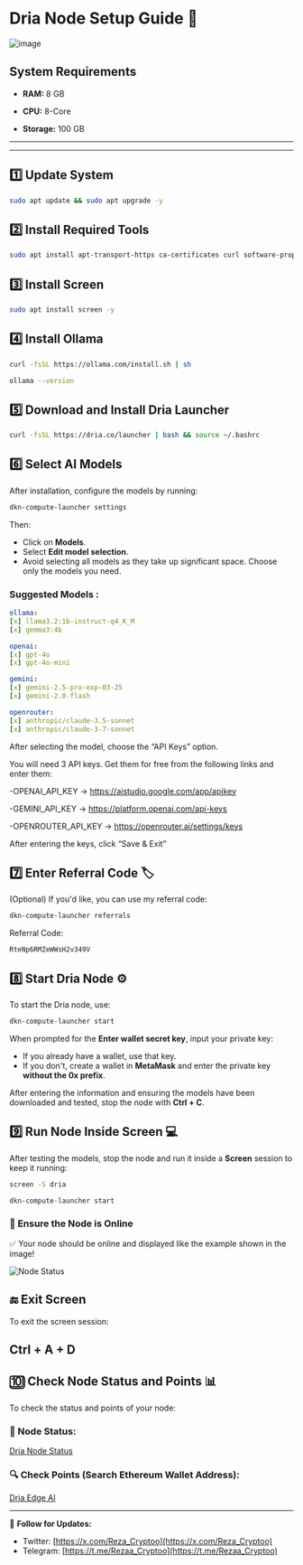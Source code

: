 # Dria Node Setup Guide 🚀
![image](https://github.com/user-attachments/assets/d55fb6a9-2fbf-4c46-84f5-191d922468b5)




## System Requirements

- **RAM:** 8 GB  

- **CPU:** 8-Core  

- **Storage:** 100 GB  

---
---


## 1️⃣ Update System

```bash
sudo apt update && sudo apt upgrade -y
```

## 2️⃣ Install Required Tools

```bash
sudo apt install apt-transport-https ca-certificates curl software-properties-common -y
```

## 3️⃣ Install Screen

```bash
sudo apt install screen -y
```

## 4️⃣ Install Ollama 

```bash
curl -fsSL https://ollama.com/install.sh | sh
```

```bash
ollama --version
```

## 5️⃣ Download and Install Dria Launcher 

```bash
curl -fsSL https://dria.co/launcher | bash && source ~/.bashrc
```

## 6️⃣ Select AI Models 
After installation, configure the models by running:

```bash
dkn-compute-launcher settings
```

Then:
- Click on **Models**.
- Select **Edit model selection**.
- Avoid selecting all models as they take up significant space. Choose only the models you need.

### Suggested Models :
```yaml
ollama:
[x] llama3.2:1b-instruct-q4_K_M
[x] gemma3:4b

openai:
[x] gpt-4o
[x] gpt-4o-mini

gemini:
[x] gemini-2.5-pro-exp-03-25
[x] gemini-2.0-flash

openrouter:
[x] anthropic/claude-3.5-sonnet
[x] anthropic/claude-3-7-sonnet


```
After selecting the model, choose the “API Keys” option.

You will need 3 API keys.
Get them for free from the following links and enter them:

-OPENAI_API_KEY → https://aistudio.google.com/app/apikey

-GEMINI_API_KEY → https://platform.openai.com/api-keys

-OPENROUTER_API_KEY → https://openrouter.ai/settings/keys

After entering the keys, click “Save & Exit”

## 7️⃣ Enter Referral Code 🏷️
(Optional) If you'd like, you can use my referral code:

```bash
dkn-compute-launcher referrals
```
Referral Code:
```
RteNp6RMZeWWsH2v349V
```

## 8️⃣ Start Dria Node ⚙️
To start the Dria node, use:

```bash
dkn-compute-launcher start
```

When prompted for the **Enter wallet secret key**, input your private key:
- If you already have a wallet, use that key.
- If you don't, create a wallet in **MetaMask** and enter the private key **without the 0x prefix**.

After entering the information and ensuring the models have been downloaded and tested, stop the node with **Ctrl + C**.

## 9️⃣ Run Node Inside Screen 💻
After testing the models, stop the node and run it inside a **Screen** session to keep it running:

```bash
screen -S dria
```

```bash
dkn-compute-launcher start
```

### 🔄 Ensure the Node is Online

✅ Your node should be online and displayed like the example shown in the image!

![Node Status](https://raw.githubusercontent.com/RezaCryptoo/dria/main/02.JPG)

## 🔚 Exit Screen
To exit the screen session:


## Ctrl + A + D


## 🔟 Check Node Status and Points 📊
To check the status and points of your node:

### 🧠 Node Status:
[Dria Node Status](https://dria.co/edge-ai/my-node)

### 🔍 Check Points (Search Ethereum Wallet Address):
[Dria Edge AI](https://dria.co/edge-ai)



---

📢 **Follow for Updates:**
- Twitter: [https://x.com/Reza_Cryptoo](https://x.com/Reza_Cryptoo)
- Telegram: [https://t.me/Rezaa_Cryptoo](https://t.me/Rezaa_Cryptoo)

